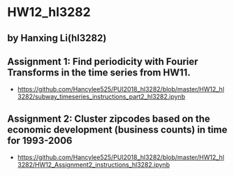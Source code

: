# HW12_hl3282
## by Hanxing Li(hl3282)

## Assignment 1: Find periodicity with Fourier Transforms in the time series from HW11. 
- https://github.com/Hancylee525/PUI2018_hl3282/blob/master/HW12_hl3282/subway_timeseries_instructions_part2_hl3282.ipynb

## Assignment 2: Cluster zipcodes based on the economic development (business counts) in time for 1993-2006
- https://github.com/Hancylee525/PUI2018_hl3282/blob/master/HW12_hl3282/HW12_Assignment2_instructions_hl3282.ipynb